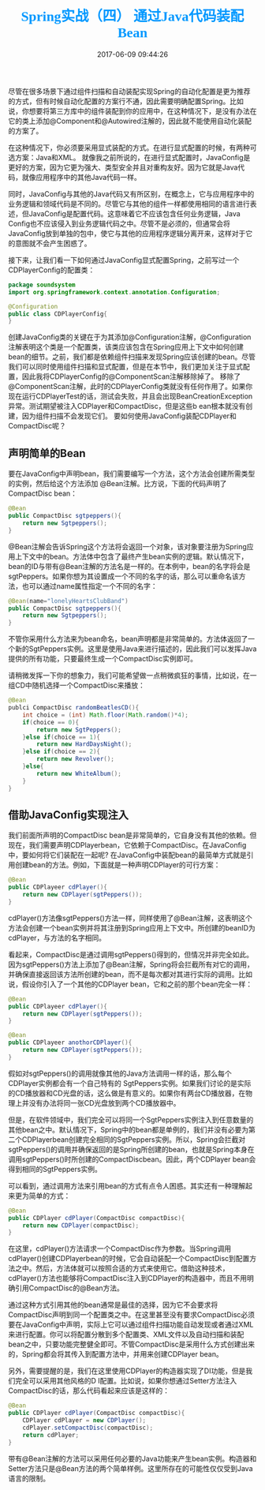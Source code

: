 ﻿---
title: <font color=#0099ff face="微软雅黑">Spring实战（四） 通过Java代码装配Bean</font>
date: 2017-06-09 09:44:26
categories: java读书笔记
tags: [java,Spring,Bean,Java装配]
---

尽管在很多场景下通过组件扫描和自动装配实现Spring的自动化配置是更为推荐的方式，但有时候自动化配置的方案行不通，因此需要明确配置Spring。比如说，你想要将第三方库中的组件装配到你的应用中，在这种情况下，是没有办法在它的类上添加@Component和@Autowired注解的，因此就不能使用自动化装配的方案了。

在这种情况下，你必须要采用显式装配的方式。在进行显式配置的时候，有两种可选方案：Java和XML。
就像我之前所说的，在进行显式配置时，JavaConfig是更好的方案，因为它更为强大、类型安全并且对重构友好。因为它就是Java代码，就像应用程序中的其他Java代码一样。

同时，JavaConfig与其他的Java代码又有所区别，在概念上，它与应用程序中的业务逻辑和领域代码是不同的。尽管它与其他的组件一样都使用相同的语言进行表述，但JavaConfig是配置代码。这意味着它不应该包含任何业务逻辑，Java Config也不应该侵入到业务逻辑代码之中。尽管不是必须的，但通常会将JavaConfig放到单独的包中，使它与其他的应用程序逻辑分离开来，这样对于它的意图就不会产生困惑了。

接下来，让我们看一下如何通过JavaConfig显式配置Spring，之前写过一个CDPlayerConfig的配置类：
```java
package soundsystem
import org.springframework.context.annotation.Configuration;

@Configuration
public class CDPlayerConfig{
}
```
创建JavaConfig类的关键在于为其添加@Configuration注解，@Configuration注解表明这个类是一个配置类，该类应该包含在Spring应用上下文中如何创建bean的细节。之前，我们都是依赖组件扫描来发现Spring应该创建的bean。尽管我们可以同时使用组件扫描和显式配置，但是在本节中，我们更加关注于显式配置，因此我将CDPlayerConfig的@ComponentScan注解移除掉了。
移除了@ComponentScan注解，此时的CDPlayerConfig类就没有任何作用了。如果你现在运行CDPlayerTest的话，测试会失败，并且会出现BeanCreationException异常。测试期望被注入CDPlayer和CompactDisc，但是这些b
ean根本就没有创建，因为组件扫描不会发现它们。
要如何使用JavaConfig装配CDPlayer和CompactDisc呢？

声明简单的Bean
------------
要在JavaConfig中声明bean，我们需要编写一个方法，这个方法会创建所需类型的实例，然后给这个方法添加
@Bean注解。比方说，下面的代码声明了CompactDisc bean：
```java
@Bean
public CompactDisc sgtpeppers(){
    return new Sgtpeppers();
}
```
@Bean注解会告诉Spring这个方法将会返回一个对象，该对象要注册为Spring应用上下文中的bean。方法体中包含了最终产生bean实例的逻辑。默认情况下，bean的ID与带有@Bean注解的方法名是一样的。在本例中，bean的名字将会是sgtPeppers。如果你想为其设置成一个不同的名字的话，那么可以重命名该方法，也可以通过name属性指定一个不同的名字：
```java
@Bean(name="lonelyHeartsClubBand")
public CompactDisc sgtpeppers(){
    return new Sgtpeppers();
}
```
不管你采用什么方法来为bean命名，bean声明都是非常简单的。方法体返回了一个新的SgtPeppers实例。这里是使用Java来进行描述的，因此我们可以发挥Java提供的所有功能，只要最终生成一个CompactDisc实例即可。

请稍微发挥一下你的想象力，我们可能希望做一点稍微疯狂的事情，比如说，在一组CD中随机选择一个CompactDisc来播放：
```java
@Bean
publci CompactDisc randomBeatlesCD(){
    int choice = (int) Math.floor(Math.random()*4);
    if(choice == 0){
        return new SgtPeppers();
    }else if(choice == 1){
        return new HardDaysNight();
    }else if(choice == 2){
        return new Revolver();
    }else{
        return new WhiteAlbum();
    }
}
```

借助JavaConfig实现注入
--------------
我们前面所声明的CompactDisc bean是非常简单的，它自身没有其他的依赖。但现在，我们需要声明CDPlayerbean，它依赖于CompactDisc。在JavaConfig中，要如何将它们装配在一起呢?
在JavaConfig中装配bean的最简单方式就是引用创建bean的方法。例如，下面就是一种声明CDPlayer的可行方案：
```java
@Bean
public CDPlayeer cdPlayer(){
    return new CDPlayer(sgtPeppers());
}
```
cdPlayer()方法像sgtPeppers()方法一样，同样使用了@Bean注解，这表明这个方法会创建一个bean实例并将其注册到Spring应用上下文中。所创建的beanID为cdPlayer，与方法的名字相同。

看起来，CompactDisc是通过调用sgtPeppers()得到的，但情况并非完全如此。因为sgtPeppers()方法上添加了@Bean注解，Spring将会拦截所有对它的调用，并确保直接返回该方法所创建的bean，而不是每次都对其进行实际的调用。比如说，假设你引入了一个其他的CDPlayer bean，它和之前的那个bean完全一样：
```java
@Bean
public CDPlayeer cdPlayer(){
    return new CDPlayer(sgtPeppers());
}

@Bean
public CDPlayeer anothorCDPlayer(){
    return new CDPlayer(sgtPeppers());
}
```
假如对sgtPeppers()的调用就像其他的Java方法调用一样的话，那么每个CDPlayer实例都会有一个自己特有的
SgtPeppers实例。如果我们讨论的是实际的CD播放器和CD光盘的话，这么做是有意义的。如果你有两台CD播放器，在物理上并没有办法将同一张CD光盘放到两个CD播放器中。

但是，在软件领域中，我们完全可以将同一个SgtPeppers实例注入到任意数量的其他bean之中。默认情况下，Spring中的bean都是单例的，我们并没有必要为第二个CDPlayerbean创建完全相同的SgtPeppers实例。所以，Spring会拦截对sgtPeppers()的调用并确保返回的是Spring所创建的bean，也就是Spring本身在调用sgtPeppers()时所创建的CompactDiscbean。因此，两个CDPlayer bean会得到相同的SgtPeppers实例。

可以看到，通过调用方法来引用bean的方式有点令人困惑。其实还有一种理解起来更为简单的方式：
```java
@Bean
public CDPlayer cdPlayer(CompactDisc compactDisc){
    return new CDPlayer(compactDisc);
}
```
在这里，cdPlayer()方法请求一个CompactDisc作为参数。当Spring调用cdPlayer()创建CDPlayerbean的时候，它会自动装配一个CompactDisc到配置方法之中。然后，方法体就可以按照合适的方式来使用它。借助这种技术，cdPlayer()方法也能够将CompactDisc注入到CDPlayer的构造器中，而且不用明确引用CompactDisc的@Bean方法。

通过这种方式引用其他的bean通常是最佳的选择，因为它不会要求将CompactDisc声明到同一个配置类之中。在这里甚至没有要求CompactDisc必须要在JavaConfig中声明，实际上它可以通过组件扫描功能自动发现或者通过XML来进行配置。你可以将配置分散到多个配置类、XML文件以及自动扫描和装配bean之中，只要功能完整健全即可。不管CompactDisc是采用什么方式创建出来的，Spring都会将其传入到配置方法中，并用来创建CDPlayer bean。

另外，需要提醒的是，我们在这里使用CDPlayer的构造器实现了DI功能，但是我们完全可以采用其他风格的D
I配置。比如说，如果你想通过Setter方法注入CompactDisc的话，那么代码看起来应该是这样的：
```java
@Bean
public CDPlayer cdPlayer(CompactDisc compactDisc){
    CDPlayer cdPlayer = new CDPlayer();
    cdPlayer.setCompactDisc(compactDisc);
    return cdPlayer;
}
```
带有@Bean注解的方法可以采用任何必要的Java功能来产生bean实例。构造器和Setter方法只是@Bean方法的两个简单样例。这里所存在的可能性仅仅受到Java语言的限制。

